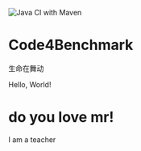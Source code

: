 ![Java CI with Maven](https://github.com/dreaminplus/Code4Benchmark/workflows/Java%20CI%20with%20Maven/badge.svg)
# Code4Benchmark
生命在舞动

Hello, World!







# do you love mr!

I am a teacher
